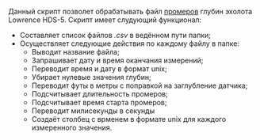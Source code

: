 Данный скрипт позволет обрабатывать файл [промеров](https://github.com/zhbak/hydro/blob/main/Обработка%20промеров%20глубин/Sonar0000.csv) глубин эхолота Lowrence HDS-5. Скрипт имеет слудующий функционал:
- Составляет список файлов *.csv* в ведённом пути папки;
- Осуществляет следующие действия по каждому файлу в папке:
  - Выводит название файла;
  - Запрашивает дату и время оканчания измерений;
  - Переводит время и дату в формат unix;
  - Убирает нулевые значения глубин;
  - Переводит футы в метры с поправкой на заглубление датчика;
  - Подсчитывает длительность промеров;
  - Подсчитывает время старта промеров;
  - Переводит милисекунды в секунды
  - Создаёт столбец с врменем в формате unix для каждого измеренного значения.
